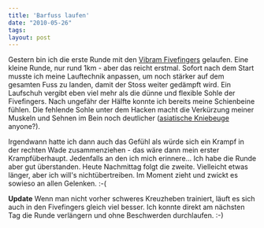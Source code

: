 ```yaml
---
title: 'Barfuss laufen'
date: "2010-05-26"
tags: 
layout: post
---
```

<p>Gestern bin ich die erste Runde mit den <a href="http://www.vibram-fivefingers.de/">Vibram Fivefingers</a> gelaufen. Eine kleine Runde, nur rund 1km - aber das reicht erstmal. Sofort nach dem Start musste ich meine Lauftechnik anpassen, um noch st&auml;rker auf dem gesamten Fuss zu landen, damit der Stoss weiter ged&auml;mpft wird. Ein Laufschuh vergibt eben viel mehr als die d&uuml;nne und flexible Sohle der Fivefingers. Nach ungef&auml;hr der H&auml;lfte konnte ich bereits meine Schienbeine f&uuml;hlen. Die fehlende Sohle unter dem Hacken macht die Verk&uuml;rzung meiner Muskeln und Sehnen im Bein noch deutlicher (<a href="http://www.youtube.com/watch?v=gWTmg4dHiKg">asiatische Kniebeuge</a> anyone?).</p>

<p>Irgendwann hatte ich dann auch das Gef&uuml;hl als w&uuml;rde sich ein Krampf in der rechten Wade zusammenziehen - das w&auml;re dann mein erster Krampf&uuml;berhaupt. Jedenfalls an den ich mich erinnere... Ich habe die Runde aber gut &uuml;berstanden. Heute Nachmittag folgt die zweite. Vielleicht etwas l&auml;nger, aber ich will's nicht&uuml;bertreiben. Im Moment zieht und zwickt es sowieso an allen Gelenken. :-(</p>

<p><strong>Update</strong> Wenn man nicht vorher schweres Kreuzheben trainiert, l&auml;uft es sich auch in den Fivefingers gleich viel besser. Ich konnte direkt am n&auml;chsten Tag die Runde verl&auml;ngern und ohne Beschwerden durchlaufen. :-)</p>
